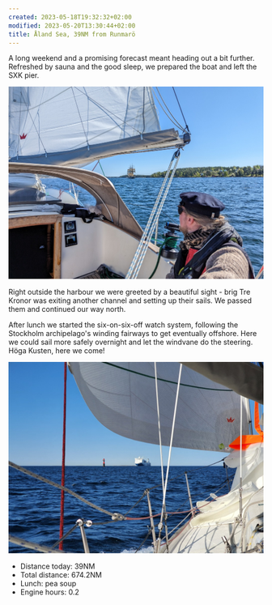 ```yaml
---
created: 2023-05-18T19:32:32+02:00
modified: 2023-05-20T13:30:44+02:00
title: Åland Sea, 39NM from Runmarö
---
```


A long weekend and a promising forecast meant heading out a bit further. Refreshed by sauna and the good sleep, we prepared the boat and left the SXK pier.

![Image](../2023/5c6844a51b2e2555f7f87e4178f11bd7.jpg) 

Right outside the harbour we were greeted by a beautiful sight - brig Tre Kronor was exiting another channel and setting up their sails. We passed them and continued our way north.

After lunch we started the six-on-six-off watch system, following the Stockholm archipelago's winding fairways to get eventually offshore. Here we could sail more safely overnight and let the windvane do the steering. Höga Kusten, here we come!

![Image](../2023/b39957b383464b9382751a62fe4888f7.jpg) 

* Distance today: 39NM
* Total distance: 674.2NM
* Lunch: pea soup
* Engine hours: 0.2
